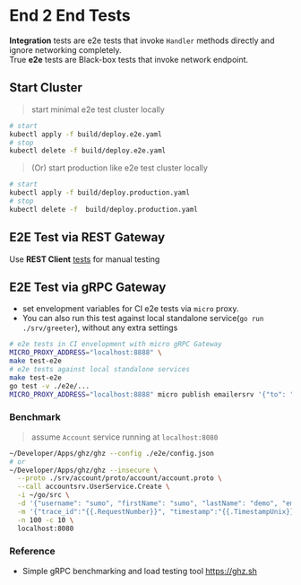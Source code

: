 # End 2 End Tests

**Integration** tests are e2e tests that invoke `Handler` methods directly and ignore networking completely.<br/>
True **e2e** tests are Black-box tests that invoke network endpoint.

## Start Cluster

> start minimal e2e test cluster locally

```bash
# start
kubectl apply -f build/deploy.e2e.yaml
# stop
kubectl delete -f build/deploy.e2e.yaml
```

> (Or) start production like e2e test cluster locally

```bash
# start
kubectl apply -f build/deploy.production.yaml
# stop
kubectl delete -f  build/deploy.production.yaml
```

## E2E Test via REST Gateway

Use **REST Client** [tests](./test-rest-api.http) for manual testing

## E2E Test via gRPC Gateway

- set envelopment variables for CI e2e tests via `micro` proxy.
- You can also run this test against local standalone service(`go run ./srv/greeter`), without any extra settings

```bash
# e2e tests in CI envelopment with micro gRPC Gateway
MICRO_PROXY_ADDRESS="localhost:8888" \
make test-e2e
# e2e tests against local standalone services
make test-e2e
go test -v ./e2e/...
MICRO_PROXY_ADDRESS="localhost:8888" micro publish emailersrv '{"to": "sumo@demo.com"}'
```

### Benchmark

> assume `Account` service running at `localhost:8080`

```bash
~/Developer/Apps/ghz/ghz --config ./e2e/config.json
# or
~/Developer/Apps/ghz/ghz --insecure \
  --proto ./srv/account/proto/account/account.proto \
  --call accountsrv.UserService.Create \
  -i ~/go/src \
  -d '{"username": "sumo", "firstName": "sumo", "lastName": "demo", "email": "sumo@demo.com"}' \
  -m '{"trace_id":"{{.RequestNumber}}", "timestamp":"{{.TimestampUnix}}"}' \
  -n 100 -c 10 \
  localhost:8080
```

### Reference

- Simple gRPC benchmarking and load testing tool <https://ghz.sh>
